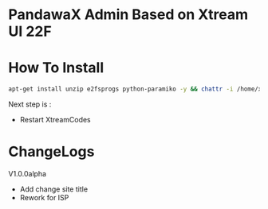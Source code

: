 # PandawaX Admin Based on Xtream UI 22F

# How To Install 
```bash
apt-get install unzip e2fsprogs python-paramiko -y && chattr -i /home/xtreamcodes/iptv_xtream_codes/GeoLite2.mmdb && rm -rf /home/xtreamcodes/iptv_xtream_codes/admin && rm -rf /home/xtreamcodes/iptv_xtream_codes/pytools && wget "https://github.com/PandawaCodes/PandawaAdminX/archive/master.zip" -O /tmp/update.zip -o /dev/null && unzip /tmp/update.zip -d /tmp/update/ && cp -rf /tmp/update/PandawaAdminX-master/* /home/xtreamcodes/iptv_xtream_codes/ && rm -rf /tmp/update/PandawaAdminX-master && rm /tmp/update.zip && rm -rf /tmp/update && chown -R xtreamcodes:xtreamcodes /home/xtreamcodes/ && chmod +x /home/xtreamcodes/iptv_xtream_codes/permissions.sh && /home/xtreamcodes/iptv_xtream_codes/permissions.sh && /home/xtreamcodes/iptv_xtream_codes/start_services.sh && chattr +i /home/xtreamcodes/iptv_xtream_codes/GeoLite2.mmdb
```
Next step is : 
- Restart XtreamCodes

# ChangeLogs
V1.0.0alpha
 - Add change site title
 - Rework for ISP


